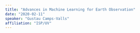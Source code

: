 ```yaml
---
title: "Advances in Machine Learning for Earth Observation"
date: "2020-02-11"
speaker: "Gustau Camps-Valls"
affiliation: "ISP/UV"
---
```

